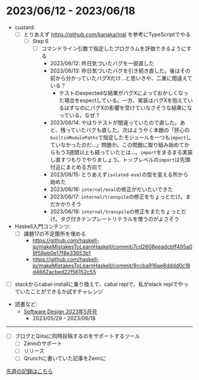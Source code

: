 # 2023/06/12 - 2023/06/18

- custard:
    - [ ] とりあえず <https://github.com/kanaka/mal> を参考にTypeScriptでやる
        - [ ] Step 6
            - [ ] コマンドライン引数で指定したプログラムを評価できるようにする
                - 2023/06/12: 昨日気づいたバグを一部直した
                - 2023/06/13: 昨日気づいたバグを引き続き直した。後はその前から分かっていたバグXだけ...と思いきや、二重に間違えている？
                    - テストのexpectedな結果がバグXによっておかしくなった場合をexpectしている。一方、実装はバグXを抱えているはずなのにバグXの影響を受けていなさそうな結果になっている。なぜ？
                - 2023/06/14: やはりテストが間違っていたので直した。あと、残っていたバグも直した。次はようやく本題の「肝心の`builtinModulePaths`で指定したモジュールを一つも`import`していなかったのだ...」問題か。この問題に取り組み始めてからもう3週間以上も経っていたとは...。`import`をまるまる実装し直すつもりでやりましょう。トップレベルの`import`は先頭付近にまとめる方向で
                - 2023/06/15: とりあえず`isolated-eval`の型を変える所から始めた
                - 2023/06/16: `internal/eval`の修正がだいたいできた
                - 2023/06/17: `internal/transpile`の修正をちょっとだけ。まだかかりそう
                - 2023/06/18: `internal/transpile`の修正をまたちょっとだけ。タグ付きテンプレートリテラルを使うのがよさそう
- Haskell入門コンテンツ:
    - [ ] 課題17の不足箇所を埋める
        - <https://github.com/haskell-jp/makeMistakesToLearnHaskell/commit/7cd2608eeadcbff495a09f58eb0e17f8e33653b1>
        - <https://github.com/haskell-jp/makeMistakesToLearnHaskell/commit/9ccba916ae8dddd0c18d4662acbed22f56152c55>
- [ ] stackからcabal-installに乗り換えて、cabal replで、私がstack replでやっていたことができるか試すチャレンジ
- 読書など:
    - [Software Design 2023年5月号](https://gihyo.jp/magazine/SD/archive/2023/202305)
        - 2023/05/29 - 2023/06/18

------

- [ ] ブログとQiitaに同時投稿するのをサポートするツール
    - [ ] Zennのサポート
    - [ ] リリース
    - [ ] Qrunchに書いていた記事をZennに

[先週の記録はこちら](https://github.com/igrep/daily-commits/blob/9f86b6f1d20b08d7d3332a1ad3c9f146c43b471c/yesterday.md)
